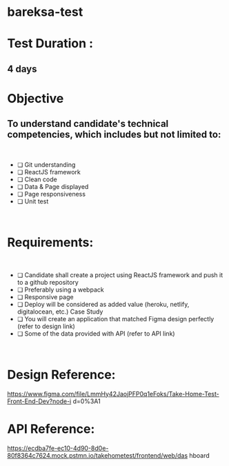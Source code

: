 # bareksa-test

# Test Duration : 
  ## 4 days

# Objective

  ## To understand candidate's technical competencies, which includes but not limited to:
  <br/>
  <ul>
    <li>❏ Git understanding</li>
    <li>❏ ReactJS framework</li>
    <li>❏ Clean code</li>
    <li>❏ Data & Page displayed</li>
    <li>❏ Page responsiveness</li>
    <li>❏ Unit test</li>
  </ul>
  <br/>
  
# Requirements:
  <br/>
  <ul>
    <li>❏ Candidate shall create a project using ReactJS framework and push it to a github repository</li>
    <li>❏ Preferably using a webpack</li>
    <li>❏ Responsive page</li>
    <li>❏ Deploy will be considered as added value (heroku, netlify, digitalocean, etc.)
    Case Study</li>
    <li>❏ You will create an application that matched Figma design perfectly (refer to design link)</li>
    <li>❏ Some of the data provided with API (refer to API link)</li>
  </ul>
  <br/>
  
# Design Reference:
https://www.figma.com/file/LmmHy42JaojPFP0q1eFoks/Take-Home-Test-Front-End-Dev?node-i
d=0%3A1

# API Reference:
https://ecdba7fe-ec10-4d90-8d0e-80f8364c7624.mock.pstmn.io/takehometest/frontend/web/das
hboard
